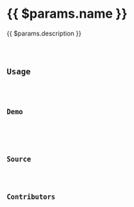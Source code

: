 <script setup>
import Meta from '../../../src/components/meta.vue'
import Badges from '../../../src/components/badges.vue'
import Api from '../../../src/components/api.vue'
import Demo from '../../../src/components/demo.vue'
import Source from '../../../src/components/source.vue'
import Contributors from '../../../src/components/contributors.vue'
import Code from '../../../src/components/code.vue'
</script>

# {{ $params.name }}

<Badges :category="$params.category" :is-test="$params.isTest" />

<Meta :last-modified="$params.lastModified" />

<template v-if="$params.browserapi">

::: tip
This hook uses <a :href="$params.browserapi.description" target="_blank">**{{ $params.browserapi.name }}**</a> browser api to provide enhanced functionality. Make sure to check for compatibility with different browsers when using this api
:::

</template>

<template v-if="$params.warning">

::: warning
{{ $params.warning }}
:::

</template>

{{ $params.description }}

<Code :code="$params.example" lang="typescript" />

## Usage

<Code :code="$params.usage" lang="typescript" />

## Demo

<Demo :hook="$params.name" />

<template v-if="$params.apiParameters.length">

## Api

<Api :apiParameters="$params.apiParameters" />

</template>

## Source

<Source :hook="$params.name" />

## Contributors

<Contributors :contributors="$params.contributors" />
